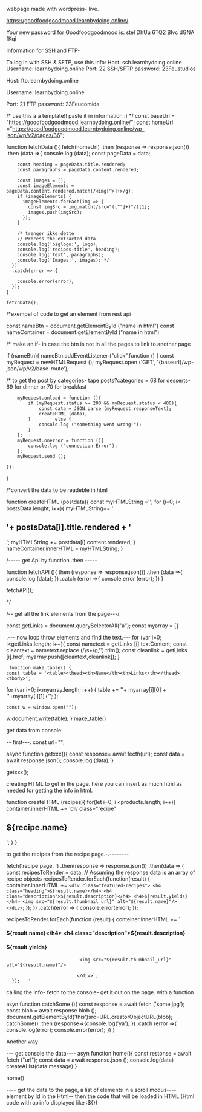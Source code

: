 webpage made with wordpress- live. 

https://goodfoodgoodmood.learnbydoing.online/

Your new password for Goodfoodgoodmood is: 
stel DhUu 6TQ2 Blvc dGNA fKqi



Information for SSH and FTP- 

To log in with SSH & SFTP, use this info:
Host: ssh.learnbydoing.online
Username: learnbydoing.online
Port: 22
SSH/SFTP password:  23Feustudios


Host: ftp.learnbydoing.online

Username: learnbydoing.online

Port: 21
FTP password: 23Feucomida

/* use this a a template!! paste it in information :) */
const baseUrl = "https://goodfoodgoodmood.learnbydoing.online/";
const homeUrl ="https://goodfoodgoodmood.learnbydoing.online/wp-json/wp/v2/pages/36"; 

function fetchData (){
    fetch(homeUrl)
        .then (response => response.json())
        .then (data =>{
        console.log (data);
        const pageData = data; 
        
        const heading = pageData.title.rendered;
        const paragraphs = pageData.content.rendered;
    
        const images = [];
        const imageElements = pageData.content.rendered.match(/<img[^>]+>/g);
        if (imageElements) {
          imageElements.forEach(img => {
            const imgSrc = img.match(/src="([^"]+)"/)[1];
            images.push(imgSrc);
          });
        }
    
        /* trenger ikke dette 
        // Process the extracted data
        console.log('biglogo:', logo);
        console.log('recipes-title', heading);
        console.log('text', paragraphs);
        console.log('Images:', images); */
      })
      .catch(error => {
       
        console.error(error);
      });
    }
 
    fetchData();
  



/*exempel of code to get an element from rest api 

const nameBtn = document.getElementById ("name in html")
const nameContainer = document.getElementById ("name in html")


/* make an if- in case the btn is not in all the pages to link to another page 

if (nameBtn){
    nameBtn.addEventListener ("click",function () {
        const myRequest = newHTMLRequest (); 
        myRequest.open ('GET', '{baseurl}/wp-json/wp/v2/base-route');

/* to get the post by categories- tape posts?categories = 68 for desserts- 69 for dinner or 70 for breakfast   

        myRequest.onload = function (){
            if (myRequest.status >= 200 && myRequest.status < 400){
                const data = JSON.parse (myRequest.responseText);
                createHTML (data);
            }         else {
                console.log ("something went wrong!");
            }
        };
        myRequest.onerror = function (){
            console.log ("connection Error");
        };
        myRequest.send ();

    });
}

/*convert the data to be readeble in html

function createHTML (postdata){
    const myHTMLString =''; 
    for (i=0; i< postsData.lenght; i++){
        myHTMLString+= '<h2>'+ postsData[i].title.rendered + '</h2>';
        myHTMLString += postdata[i].content.rendered;
    }
    nameContainer.innerHTML = myHTMLString;
}


/-----  get Api by function .then ----- 

function fetchAPI (){
    then (response => response.json())
    .then (data =>{
        console.log (data);
    })
    .catch (error =>{
        console.error (error);
    })
}

fetchAPI(); 

*/

/-- get all the link elements from the page---/

const getLinks = document.querySelectorAll("a");
const myarray = []

.--- now loop throw elements and find the text.--- 
 for (var i=0; i<getLinks.length; i++){
    const nametext = getLinks [i].textContent;
    const cleantext = nametext.replace (/\s+/g,'').trim();
    const cleanlink = getLinks [i].href;
    myarray.push([cleantext,cleanlink]);
     }




     function make_table() {
    const table = '<table><thead><th>Name</th><th>Links</th></thead><tbody>';
   for (var i=0; i<myarray.length; i++) {
            table += '<tr><td>'+ myarray[i][0] + '</td><td>'+myarray[i][1]+'</td></tr>';
    };
 
    const w = window.open("");
w.document.write(table); 
}
make_table()




get data from console: 

-- first---. 
const url=""; 
 
async function getxxx(){
    const response= await fecth(url); 
    const data = await response.json();
    console.log (data); 
}

getxxx(); 



creating HTML to get in the page. here you can insert as much html as needed for getting the info in html. 

function createHTML (recipes){
    for(let i=0; i <products.length; i++){
        container.innerHTML += 'div class="recipe"
                    <h2>${recipe.name}</h2> </div>';
    }
}


to get the recipes from the recipe page.-.--------

fetch('recipe page. ')
  .then(response => response.json())
  .then(data => {
    const recipesToRender = data; // Assuming the response data is an array of recipe objects
    recipesToRender.forEach(function(result) {
      container.innerHTML += `
        <div class="featured-recipes">
          <h4 class="heading">${result.name}</h4>
          <h4 class="description">${result.description}</h4>
          <h4>${result.yields}</h4>
          <img src="${result.thumbnail_url}" alt="${result.name}"/>
        </div>
      `;
    });
  })
  .catch(error => {
    console.error(error);
  });

  recipesToRender.forEach(function (result) {
        conteiner.innerHTML += `<div class ="featured-recepies">
                               <h4 class="heading">${result.name}</h4>
                               <h4 class="description">${result.description}</h4>
                               <h4>${result.yields}</h4>

                               <img src="${result.thumbnail_url}" alt="${result.name}"/>
                               
                              </div>`;
      });   '


calling the info- fetch to the console- get it out on the page. with a function 

asyn function catchSome (){
    const response = await fetch ('some.jpg');
    const blob = await.response blob ();
        document.getElementById('this')src=URL.creatorObjectURL(blob); 
        catchSome()
            .then (response=>{console.log('ya');
            })
    .catch (error =>{
        console.log(error);
        console.error(error);
    })
}


Another way 

--- get console the data----
asyn function home(){
    const restonse = await fetch ("url");
    const data = await response.json ();
    console.log(data)
    createAList(data.message)
}

home()

---- get the data to the page, a list of elements in a scroll modus---- element by Id in the Html-- then the code that will be loaded in HTML (Html code with apiinfo displayed like :${})





 

 



